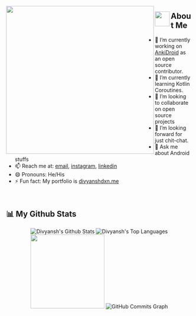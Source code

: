 <p>

<img align="left" src="https://user-images.githubusercontent.com/69595691/193453676-3abfe557-1fc1-46d8-8075-3b17b9f54887.gif" width="400px">

## <img align="left" src="https://user-images.githubusercontent.com/65576812/180335476-afb779d0-4032-4e60-9f4d-d1c3e849db2c.png" width="40px"> About Me

- 🔭 I’m currently working on [AnkiDroid](https://github.com/ankidroid/Anki-Android) as an open source contributor. 
- 🌱 I’m currently learning Kotlin Coroutines.  
- 👯 I’m looking to collaborate on open source projects  
- 🤔 I’m looking forward for just chit-chat. 
- 💬 Ask me about Android stuffs 
- 📫 Reach me at: <a href="mailto:kushwaha.divyansh.dxn@gmail.com">email</a>, <a href="https://instagram.com/divyansh.dxn">instagram<a/>, <a href="https://www.linkedin.com/in/divyansh-kushwaha-b44004202/">linkedin<a/>
- 😄 Pronouns: He/His
- ⚡ Fun fact: My portfolio is <a href="https://divyanshdxn.me/" target="_blank"/>divyanshdxn.me</a>

<p />

<br clear="left"/>

## 📊 My Github Stats

<p align="center">
<span><img alt="Divyansh's Github Stats" src="https://github-readme-stats.vercel.app/api?username=divyansh-dxn&show_icons=true&count_private=true&theme=react&hide_border=true&bg_color=0D1117" /></span>
 <span><img alt="Divyansh's Top Languages" src="https://github-readme-stats.vercel.app/api/top-langs/?username=divyansh-dxn&langs_count=8&count_private=true&layout=compact&theme=react&hide_border=true&bg_color=0D1117" /></span>
 <span><img src="https://user-images.githubusercontent.com/65576812/183567672-780321f4-eda3-4501-88a8-ea73f9e87d85.gif" width="200px"></span>
 
<img src="https://activity-graph.herokuapp.com/graph?username=divyansh-dxn&bg_color=0D1117&color=ffffff&line=22c55e&point=ffffff&area_color=365314&area=true&hide_border=true&custom_title=Commits" alt="GitHub Commits Graph" />
 
 </p>
<br/>
<p />


